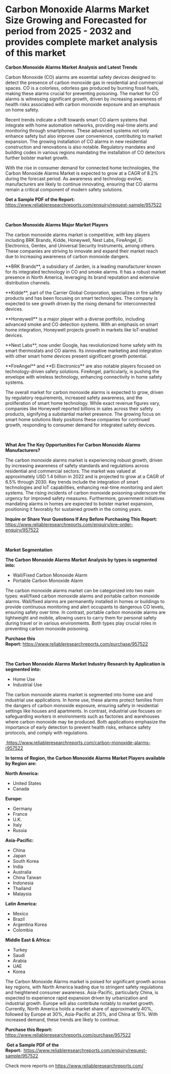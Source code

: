 <p><h1>Carbon Monoxide Alarms Market Size Growing and Forecasted for period from 2025 - 2032 and provides complete market analysis of this market</h1></p><p><strong>Carbon Monoxide Alarms Market Analysis and Latest Trends</strong></p>
<p><p>Carbon Monoxide (CO) alarms are essential safety devices designed to detect the presence of carbon monoxide gas in residential and commercial spaces. CO is a colorless, odorless gas produced by burning fossil fuels, making these alarms crucial for preventing poisoning. The market for CO alarms is witnessing significant growth, driven by increasing awareness of health risks associated with carbon monoxide exposure and an emphasis on home safety.</p><p>Recent trends indicate a shift towards smart CO alarm systems that integrate with home automation networks, providing real-time alerts and monitoring through smartphones. These advanced systems not only enhance safety but also improve user convenience, contributing to market expansion. The growing installation of CO alarms in new residential construction and renovations is also notable. Regulatory mandates and building codes in various regions mandating the installation of CO detectors further bolster market growth.</p><p>With the rise in consumer demand for connected home technologies, the Carbon Monoxide Alarms Market is expected to grow at a CAGR of 8.2% during the forecast period. As awareness and technology evolve, manufacturers are likely to continue innovating, ensuring that CO alarms remain a critical component of modern safety solutions.</p></p>
<p><strong>Get a Sample PDF of the Report:&nbsp;</strong> <a href="https://www.reliableresearchreports.com/enquiry/request-sample/957522?utm_campaign=2626&utm_medium=2&utm_source=Github&utm_content=ia&utm_term=21022025&utm_id=carbon-monoxide-alarms">https://www.reliableresearchreports.com/enquiry/request-sample/957522</a></p>
<p>&nbsp;</p>
<p><strong>Carbon Monoxide Alarms Major Market Players</strong></p>
<p><p>The carbon monoxide alarms market is competitive, with key players including BRK Brands, Kidde, Honeywell, Nest Labs, FireAngel, Ei Electronics, Gentex, and Universal Security Instruments, among others. These companies are striving to innovate and expand their market reach due to increasing awareness of carbon monoxide dangers.</p><p>**BRK Brands**, a subsidiary of Jarden, is a leading manufacturer known for its integrated technology in CO and smoke alarms. It has a robust market presence in North America, leveraging its brand reputation and extensive distribution channels. </p><p>**Kidde**, part of the Carrier Global Corporation, specializes in fire safety products and has been focusing on smart technologies. The company is expected to see growth driven by the rising demand for interconnected devices.</p><p>**Honeywell** is a major player with a diverse portfolio, including advanced smoke and CO detection systems. With an emphasis on smart home integration, Honeywell projects growth in markets like IoT-enabled devices.</p><p>**Nest Labs**, now under Google, has revolutionized home safety with its smart thermostats and CO alarms. Its innovative marketing and integration with other smart home devices present significant growth potential.</p><p>**FireAngel** and **Ei Electronics** are also notable players focused on technology-driven safety solutions. FireAngel, particularly, is pushing the envelope with wireless technology, enhancing connectivity in home safety systems.</p><p>The overall market for carbon monoxide alarms is expected to grow, driven by regulatory requirements, increased safety awareness, and the proliferation of smart home technology. While exact revenue figures vary, companies like Honeywell reported billions in sales across their safety products, signifying a substantial market presence. The growing focus on smart home solutions likely positions these companies for continued growth, responding to consumer demand for integrated safety devices.</p></p>
<p>&nbsp;</p>
<p><strong>What Are The Key Opportunities For Carbon Monoxide Alarms Manufacturers?</strong></p>
<p><p>The carbon monoxide alarms market is experiencing robust growth, driven by increasing awareness of safety standards and regulations across residential and commercial sectors. The market was valued at approximately USD 1.4 billion in 2022 and is projected to grow at a CAGR of 6.5% through 2030. Key trends include the integration of smart technologies and IoT capabilities, enhancing real-time monitoring and alert systems. The rising incidents of carbon monoxide poisoning underscore the urgency for improved safety measures. Furthermore, government initiatives mandating alarms in homes are expected to bolster market expansion, positioning it favorably for sustained growth in the coming years.</p></p>
<p><strong>Inquire or Share Your Questions If Any Before Purchasing This Report:</strong> <a href="https://www.reliableresearchreports.com/enquiry/pre-order-enquiry/957522?utm_campaign=2626&utm_medium=2&utm_source=Github&utm_content=ia&utm_term=21022025&utm_id=carbon-monoxide-alarms">https://www.reliableresearchreports.com/enquiry/pre-order-enquiry/957522</a></p>
<p>&nbsp;</p>
<p><strong>Market Segmentation</strong></p>
<p><strong>The Carbon Monoxide Alarms Market Analysis by types is segmented into:</strong></p>
<p><ul><li>Wall/Fixed Carbon Monoxide Alarm</li><li>Portable Carbon Monoxide Alarm</li></ul></p>
<p><p>The carbon monoxide alarms market can be categorized into two main types: wall/fixed carbon monoxide alarms and portable carbon monoxide alarms. Wall/fixed alarms are permanently installed in homes or buildings to provide continuous monitoring and alert occupants to dangerous CO levels, ensuring safety over time. In contrast, portable carbon monoxide alarms are lightweight and mobile, allowing users to carry them for personal safety during travel or in various environments. Both types play crucial roles in preventing carbon monoxide poisoning.</p></p>
<p><strong>Purchase this Report:&nbsp;</strong><a href="https://www.reliableresearchreports.com/purchase/957522?utm_campaign=2626&utm_medium=2&utm_source=Github&utm_content=ia&utm_term=21022025&utm_id=carbon-monoxide-alarms">https://www.reliableresearchreports.com/purchase/957522</a></p>
<p>&nbsp;</p>
<p><strong>The Carbon Monoxide Alarms Market Industry Research by Application is segmented into:</strong></p>
<p><ul><li>Home Use</li><li>Industrial Use</li></ul></p>
<p><p>The carbon monoxide alarms market is segmented into home use and industrial use applications. In home use, these alarms protect families from the dangers of carbon monoxide exposure, ensuring safety in residential settings like houses and apartments. In contrast, industrial use focuses on safeguarding workers in environments such as factories and warehouses where carbon monoxide may be produced. Both applications emphasize the importance of early detection to prevent health risks, enhance safety protocols, and comply with regulations.</p></p>
<p><a href="https://www.reliableresearchreports.com/carbon-monoxide-alarms-r957522?utm_campaign=2626&utm_medium=2&utm_source=Github&utm_content=ia&utm_term=21022025&utm_id=carbon-monoxide-alarms">&nbsp;https://www.reliableresearchreports.com/carbon-monoxide-alarms-r957522</a></p>
<p><strong>In terms of Region, the Carbon Monoxide Alarms Market Players available by Region are:</strong></p>
<p>
    <p> <strong> North America: </strong>
        <ul>
            <li>United States</li>
            <li>Canada</li>
        </ul>
        </p> 
    <p> <strong> Europe: </strong>
        <ul>
            <li>Germany</li>
            <li>France</li>
            <li>U.K.</li>
            <li>Italy</li>
            <li>Russia</li>
        </ul>
        </p> 
    <p> <strong> Asia-Pacific: </strong>
        <ul>
            <li>China</li>
            <li>Japan</li>
            <li>South Korea</li>
            <li>India</li>
            <li>Australia</li>
            <li>China Taiwan</li>
            <li>Indonesia</li>
            <li>Thailand</li>
            <li>Malaysia</li>
        </ul>
        </p> 
    <p> <strong> Latin America: </strong>
        <ul>
            <li>Mexico</li>
            <li>Brazil</li>
            <li>Argentina Korea</li>
            <li>Colombia</li>
        </ul>
        </p> 
    <p> <strong> Middle East & Africa: </strong>
        <ul>
            <li>Turkey</li>
            <li>Saudi</li>
            <li>Arabia</li>
            <li>UAE</li>
            <li>Korea</li>
        </ul>
    </p>
    </p>
<p><p>The Carbon Monoxide Alarms market is poised for significant growth across key regions, with North America leading due to stringent safety regulations and heightened consumer awareness. Asia-Pacific, particularly China, is expected to experience rapid expansion driven by urbanization and industrial growth. Europe will also contribute notably to market growth. Currently, North America holds a market share of approximately 40%, followed by Europe at 30%, Asia-Pacific at 25%, and China at 15%. With increased demand, these trends are likely to continue.</p></p>
<p><strong>Purchase this Report: </strong><a href="https://www.reliableresearchreports.com/purchase/957522?utm_campaign=2626&utm_medium=2&utm_source=Github&utm_content=ia&utm_term=21022025&utm_id=carbon-monoxide-alarms">https://www.reliableresearchreports.com/purchase/957522</a></p>
<p>&nbsp;<strong>Get a Sample PDF of the Report:&nbsp;&nbsp;</strong><a href="https://www.reliableresearchreports.com/enquiry/request-sample/957522?utm_campaign=2626&utm_medium=2&utm_source=Github&utm_content=ia&utm_term=21022025&utm_id=carbon-monoxide-alarms">https://www.reliableresearchreports.com/enquiry/request-sample/957522</a></p>
<p><strong></strong></p>
<p>Check more reports on <a href="https://www.reliableresearchreports.com/?utm_campaign=2626&utm_medium=2&utm_source=Github&utm_content=ia&utm_term=21022025&utm_id=carbon-monoxide-alarms">https://www.reliableresearchreports.com/</a></p>